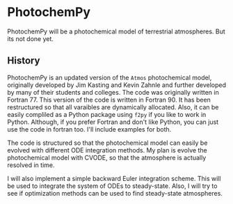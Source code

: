 # PhotochemPy
PhotochemPy will be a photochemical model of terrestrial atmospheres. But its not done yet.

## History
PhotochemPy is an updated version of the `Atmos` photochemical model, originally developed by Jim Kasting and Kevin Zahnle and further developed by many of their students and colleges. The code was originally written in Fortran 77. This version of the code is written in Fortran 90. It has been restructured so that all varaibles are dynamically allocated. Also, it can be easily compliled as a Python package using `f2py` if you like to work in Python. Although, if you prefer Fortran and don't like Python, you can just use the code in fortran too. I'll include examples for both.

The code is structured so that the photochemical model can easily be evolved with different ODE integration methods. My plan is evolve the photochemical model with CVODE, so that the atmosphere is actually resolved in time.

I will also implement a simple backward Euler integration scheme. This will be used to integrate the system of ODEs to steady-state. Also, I will try to see if optimization methods can be used to find steady-state atmospheres.
